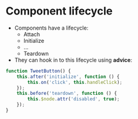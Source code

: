 # Component lifecycle

- Components have a lifecycle:
    - Attach
    - Initialize
    - ...
    - Teardown
- They can hook in to this lifecycle using **advice**:

```js
function TweetButton() {
    this.after('initialize', function () {
        this.on('click', this.handleClick);
    });
    this.before('teardown', function () {
        this.$node.attr('disabled', true);
    });
}
```
